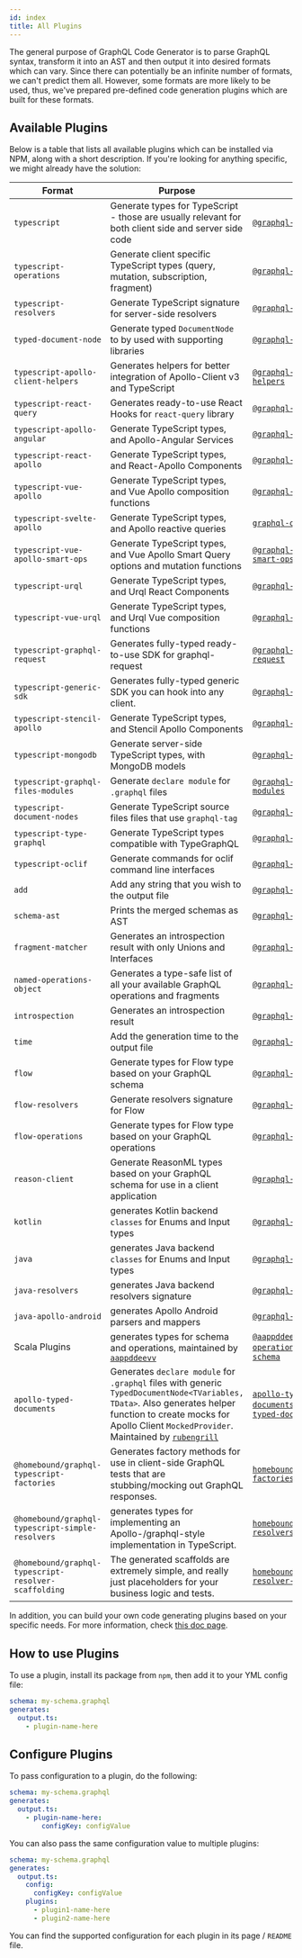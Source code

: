 ```yaml
---
id: index
title: All Plugins
---
```


The general purpose of GraphQL Code Generator is to parse GraphQL syntax, transform it into an AST and then output it into desired formats which can vary. Since there can potentially be an infinite number of formats, we can't predict them all. However, some formats are more likely to be used, thus, we've prepared pre-defined code generation plugins which are built for these formats.

## Available Plugins

Below is a table that lists all available plugins which can be installed via NPM, along with a short description. If you're looking for anything specific, we might already have the solution:

| Format                                               | Purpose                                                                                                                                                                                                                                                                    | Package Name & Docs                                                                                                                                       |
| ---------------------------------------------------- | -------------------------------------------------------------------------------------------------------------------------------------------------------------------------------------------------------------------------------------------------------------------------- | --------------------------------------------------------------------------------------------------------------------------------------------------------- |
| `typescript`                                         | Generate types for TypeScript - those are usually relevant for both client side and server side code                                                                                                                                                                       | [`@graphql-codegen/typescript`](typescript/typescript.md)                                                                                                          |
| `typescript-operations`                              | Generate client specific TypeScript types (query, mutation, subscription, fragment)                                                                                                                                                                                        | [`@graphql-codegen/typescript-operations`](typescript/typescript-operations.md)                                                                                    |
| `typescript-resolvers`                               | Generate TypeScript signature for server-side resolvers                                                                                                                                                                                                                    | [`@graphql-codegen/typescript-resolvers`](typescript/typescript-resolvers.md)                                                                                      |
| `typed-document-node`                                | Generate typed `DocumentNode` to by used with supporting libraries                                                                                                                                                                                                         | [`@graphql-codegen/typed-document-node`](typescript/typed-document-node.md)                                                                                        |
| `typescript-apollo-client-helpers`                   | Generates helpers for better integration of Apollo-Client v3 and TypeScript                                                                                                                                                                                                | [`@graphql-codegen/typescript-apollo-client-helpers`](typescript/typescript-apollo-client-helpers.md)                                                              |
| `typescript-react-query`                             | Generates ready-to-use React Hooks for `react-query` library                                                                                                                                                                                                               | [`@graphql-codegen/typescript-react-query`](typescript/typescript-react-query.md)                                                                                     |
| `typescript-apollo-angular`                          | Generate TypeScript types, and Apollo-Angular Services                                                                                                                                                                                                                     | [`@graphql-codegen/typescript-apollo-angular`](typescript/typescript-apollo-angular.md)                                                                            |
| `typescript-react-apollo`                            | Generate TypeScript types, and React-Apollo Components                                                                                                                                                                                                                     | [`@graphql-codegen/typescript-react-apollo`](typescript/typescript-react-apollo.md)                                                                                |
| `typescript-vue-apollo`                              | Generate TypeScript types, and Vue Apollo composition functions                                                                                                                                                                                                            | [`@graphql-codegen/typescript-vue-apollo`](typescript/typescript-vue-apollo.md)                                                                                    |
| `typescript-svelte-apollo`                           | Generate TypeScript types, and Apollo reactive queries                                                                                                                                                                                                                     | [`graphql-codegen-svelte-apollo`](typescript/typescript-svelte-apollo.md)                                                                                                |
| `typescript-vue-apollo-smart-ops`                    | Generate TypeScript types, and Vue Apollo Smart Query options and mutation functions                                                                                                                                                                                       | [`@graphql-codegen/typescript-vue-apollo-smart-ops`](typescript/typescript-vue-apollo-smart-ops.md)                                                                |
| `typescript-urql`                                    | Generate TypeScript types, and Urql React Components                                                                                                                                                                                                                       | [`@graphql-codegen/typescript-urql`](typescript/typescript-urql.md)                                                                                                |
| `typescript-vue-urql`                                | Generate TypeScript types, and Urql Vue composition functions                                                                                                                                                                                                              | [`@graphql-codegen/typescript-vue-urql`](typescript/typescript-vue-urql.md)                                                                                                |
| `typescript-graphql-request`                         | Generates fully-typed ready-to-use SDK for graphql-request                                                                                                                                                                                                                 | [`@graphql-codegen/typescript-graphql-request`](typescript/typescript-graphql-request.md)                                                                          |
| `typescript-generic-sdk`                             | Generates fully-typed generic SDK you can hook into any client.                                                                                                                                                                                                            | [`@graphql-codegen/typescript-generic-sdk`](typescript/typescript-generic-sdk.md)                                                                                  |
| `typescript-stencil-apollo`                          | Generate TypeScript types, and Stencil Apollo Components                                                                                                                                                                                                                   | [`@graphql-codegen/typescript-stencil-apollo`](typescript/typescript-stencil-apollo.md)                                                                            |
| `typescript-mongodb`                                 | Generate server-side TypeScript types, with MongoDB models                                                                                                                                                                                                                 | [`@graphql-codegen/typescript-mongodb`](typescript/typescript-mongodb.md)                                                                                          |
| `typescript-graphql-files-modules`                   | Generate `declare module` for `.graphql` files                                                                                                                                                                                                                             | [`@graphql-codegen/typescript-graphql-files-modules`](typescript/typescript-graphql-files-modules.md)                                                              |
| `typescript-document-nodes`                          | Generate TypeScript source files files that use `graphql-tag`                                                                                                                                                                                                              | [`@graphql-codegen/typescript-document-nodes`](typescript/typescript-document-nodes.md)                                                                            |
| `typescript-type-graphql`                            | Generate TypeScript types compatible with TypeGraphQL                                                                                                                                                                                                                      | [`@graphql-codegen/typescript-type-graphql`](typescript/typescript-type-graphql.md)                                                                                |
| `typescript-oclif`                                   | Generate commands for oclif command line interfaces                                                                                                                                                                                                                        | [`@graphql-codegen/typescript-oclif`](typescript/typescript-oclif.md)                                                                                              |
| `add`                                                | Add any string that you wish to the output file                                                                                                                                                                                                                            | [`@graphql-codegen/add`](utilities/add.md)                                                                                                                        |
| `schema-ast`                                         | Prints the merged schemas as AST                                                                                                                                                                                                                                           | [`@graphql-codegen/schema-ast`](utilities/schema-ast.md)                                                                                                          |
| `fragment-matcher`                                   | Generates an introspection result with only Unions and Interfaces                                                                                                                                                                                                          | [`@graphql-codegen/fragment-matcher`](utilities/fragment-matcher.md)                                                                                              |
| `named-operations-object`                            | Generates a type-safe list of all your available GraphQL operations and fragments                                                                                                                                                                                          | [`@graphql-codegen/named-operations-object`](typescript/named-operations-object.md)                                                                                |
| `introspection`                                      | Generates an introspection result                                                                                                                                                                                                                                          | [`@graphql-codegen/introspection`](utilities/introspection.md)                                                                                                    |
| `time`                                               | Add the generation time to the output file                                                                                                                                                                                                                                 | [`@graphql-codegen/time`](utilities/time.md)                                                                                                                      |
| `flow`                                               | Generate types for Flow type based on your GraphQL schema                                                                                                                                                                                                                  | [`@graphql-codegen/flow`](flow/flow.md)                                                                                                                      |
| `flow-resolvers`                                     | Generate resolvers signature for Flow                                                                                                                                                                                                                                      | [`@graphql-codegen/flow-resolvers`](flow/flow-resolvers.md)                                                                                                  |
| `flow-operations`                                    | Generate types for Flow type based on your GraphQL operations                                                                                                                                                                                                              | [`@graphql-codegen/flow-operations`](flow/flow-operations.md)                                                                                                |
| `reason-client`                                      | Generate ReasonML types based on your GraphQL schema for use in a client application                                                                                                                                                                                       | [`@graphql-codegen/reason-client`](reason/reason-client.md)                                                                                                    |
| `kotlin`                                             | generates Kotlin backend `classes` for Enums and Input types                                                                                                                                                                                                               | [`@graphql-codegen/kotlin`](java/kotlin.md)                                                                                                                  |
| `java`                                               | generates Java backend `classes` for Enums and Input types                                                                                                                                                                                                                 | [`@graphql-codegen/java`](java/java.md)                                                                                                                      |
| `java-resolvers`                                     | generates Java backend resolvers signature                                                                                                                                                                                                                                 | [`@graphql-codegen/java-resolvers`](java/java-resolvers.md)                                                                                                  |
| `java-apollo-android`                                | generates Apollo Android parsers and mappers                                                                                                                                                                                                                               | [`@graphql-codegen/java-apollo-android`](java/java-apollo-android.md)                                                                                        |
| Scala Plugins                                        | generates types for schema and operations, maintained by [`aappddeevv`](https://github.com/aappddeevv)                                                                                                                                                                     | [`@aappddeevvv/graphql-code-scala-operations`,`@aappddeevvv/graphql-code-scala-schema`](https://github.com/aappddeevv/graphql-codegen-scala)              |
| `apollo-typed-documents`                             | Generates `declare module` for `.graphql` files with generic `TypedDocumentNode<TVariables, TData>`. Also generates helper function to create mocks for Apollo Client `MockedProvider`. Maintained by [`rubengrill`](https://github.com/rubengrill/apollo-typed-documents) | [`apollo-typed-documents/lib/codegenTypedDocuments`,`apollo-typed-documents/lib/codegenApolloMock`](https://github.com/rubengrill/apollo-typed-documents) |
| `@homebound/graphql-typescript-factories`            | Generates factory methods for use in client-side GraphQL tests that are stubbing/mocking out GraphQL responses.                                                                                                                                                            | [`homebound-team/graphql-typescript-factories`](https://github.com/homebound-team/graphql-typescript-factories)                                           |
| `@homebound/graphql-typescript-simple-resolvers`     | generates types for implementing an Apollo-/graphql-style implementation in TypeScript.                                                                                                                                                                                    | [`homebound-team/graphql-typescript-simple-resolvers`](https://github.com/homebound-team/graphql-typescript-simple-resolvers)                             |
| `@homebound/graphql-typescript-resolver-scaffolding` | The generated scaffolds are extremely simple, and really just placeholders for your business logic and tests.                                                                                                                                                              | [`homebound-team/graphql-typescript-resolver-scaffolding`](https://github.com/homebound-team/graphql-typescript-resolver-scaffolding)                     |

In addition, you can build your own code generating plugins based on your specific needs. For more information, check [this doc page](../custom-codegen/index.md).

## How to use Plugins

To use a plugin, install its package from `npm`, then add it to your YML config file:

```yml
schema: my-schema.graphql
generates:
  output.ts:
    - plugin-name-here
```

## Configure Plugins

To pass configuration to a plugin, do the following:

```yml
schema: my-schema.graphql
generates:
  output.ts:
    - plugin-name-here:
        configKey: configValue
```

You can also pass the same configuration value to multiple plugins:

```yml
schema: my-schema.graphql
generates:
  output.ts:
    config:
      configKey: configValue
    plugins:
      - plugin1-name-here
      - plugin2-name-here
```

You can find the supported configuration for each plugin in its page / `README` file.
